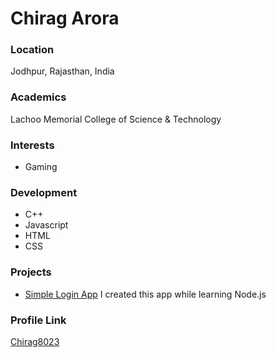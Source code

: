 # Chirag Arora

### Location

Jodhpur, Rajasthan, India

### Academics

Lachoo Memorial College of Science & Technology

### Interests

- Gaming

### Development

- C++
- Javascript
- HTML
- CSS

### Projects

- [Simple Login App](https://github.com/Chirag8023/Simple-Login-Application-Project) I created this app while learning Node.js

### Profile Link

[Chirag8023](https://github.com/Chirag8023)
